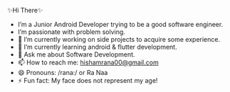 ✨Hi There✨
- I’m a Junior Android Developer trying to be a good software engineer.
- I’m passionate with problem solving.
- 🔭 I’m currently working on side projects to acquire some experience.
- 🌱 I’m currently learning android & flutter development.
- 💬 Ask me about Software Development.
- 📫 How to reach me: hishamrana00@gmail.com
- 😄 Pronouns: /rana:/ or Ra Naa
- ⚡ Fun fact: My face does not represent my age!
